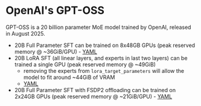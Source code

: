 # OpenAI's GPT-OSS

GPT-OSS is a 20 billion parameter MoE model trained by OpenAI, released in August 2025.

- 20B Full Parameter SFT can be trained on 8x48GB GPUs (peak reserved memory @ ~36GiB/GPU) - [YAML](./gpt-oss-20b-fft-fsdp2.yaml)
- 20B LoRA SFT (all linear layers, and experts in last two layers) can be trained a single GPU (peak reserved memory @ ~49GiB)
  - removing the experts from `lora_target_parameters` will allow the model to fit around ~44GiB of VRAM
  - [YAML](./gpt-oss-20b-sft-lora-singlegpu.yaml)
- 20B Full Parameter SFT with FSDP2 offloading can be trained on 2x24GB GPUs (peak reserved memory @ ~21GiB/GPU) - [YAML](./gpt-oss-20b-fft-fsdp2-offload.yaml)
